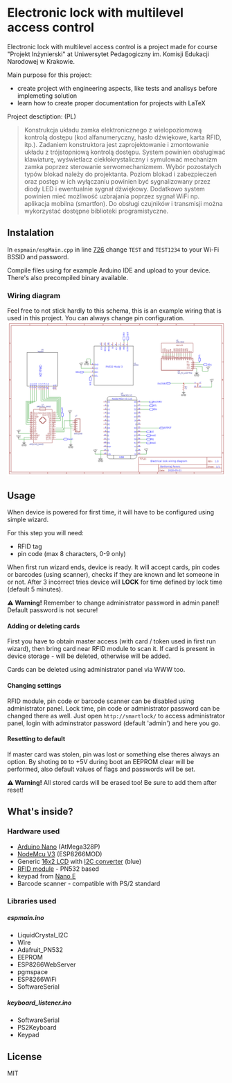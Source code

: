# Electronic lock with multilevel access control 

Electronic lock with multilevel access control is a project made for course "Projekt Inżynierski" at Uniwersytet Pedagogiczny im. Komisji Edukacji Narodowej w Krakowie.

Main purpose for this project:
- create project with engineering aspects, like tests and analisys before implemeting solution
- learn how to create proper documentation for projects with LaTeX 


Project desctiption: (PL)
>Konstrukcja układu zamka elektronicznego z wielopoziomową kontrolą dostępu (kod alfanumeryczny, hasło dźwiękowe, karta RFID, itp.).
Zadaniem konstruktora jest zaprojektowanie i zmontowanie układu z trójstopniową
kontrolą dostępu. System powinien obsługiwać klawiaturę, wyświetlacz ciekłokrystaliczny
i symulować mechanizm zamka poprzez sterowanie serwomechanizmem. Wybór pozostałych
typów blokad należy do projektanta.
Poziom blokad i zabezpieczeń oraz postęp w ich wyłączaniu powinien być sygnalizowany przez diody LED i ewentualnie sygnał dźwiękowy. Dodatkowo system powinien mieć
możliwość uzbrajania poprzez sygnał WiFi np. aplikacja mobilna (smartfon).
Do obsługi czujników i transmisji można wykorzystać dostępne biblioteki programistyczne.


## Instalation
In `espmain/espMain.cpp` in line [726](https://github.com/Aveneid/engineeringProject2020/blob/master/espmain/espMain.cpp#L726) change `TEST` and `TEST1234` to your Wi-Fi BSSID and password.

Compile files using for example Arduino IDE and upload to your device. There's also precompiled binary available.


### Wiring diagram
Feel free to not stick hardly to this schema, this is an example wiring that is used in this project. You can always change pin configuration.
![Wiring diagram](https://github.com/Aveneid/engineeringProject2020/blob/master/wiring_diagram.png?raw=true)

## Usage

When device is powered for first time, it will have to be configured using simple wizard.

For this step you will need:
- RFID tag
- pin code (max 8 characters, 0-9 only)

When first run wizard ends, device is ready. It will accept cards, pin codes or barcodes (using scanner), checks if they are known and let someone in or not. After 3 incorrect tries device will **LOCK** for time defined by lock time (default 5 minutes).

**:warning: Warning!** 
Remember to change administrator password in admin panel! Default password is not secure!

#### Adding or deleting cards

First you have to obtain master access (with card / token used in first run wizard), then bring card near RFID module to scan it. If card is present in device storage - will be deleted, otherwise will be added.

Cards can be deleted using administrator panel via WWW too.

#### Changing settings

RFID module, pin code or barcode scanner can be disabled using administrator panel. Lock time, pin code or administrator password can be changed there as well. 
Just open `http://smartlock/` to access administrator panel, login with adminstrator password (default 'admin') and here you go.

#### Resetting to default 
If master card was stolen, pin was lost or something else theres always an option. 
By shoting `D0` to +5V during boot an EEPROM clear will be performed, also default values of flags and passwords will be set.

**:warning: Warning!**
All stored cards will be erased too! Be sure to add them after reset!
 

## What's inside?

### Hardware used
 - [Arduino Nano](https://abc-rc.pl/product-pol-12737-NANO-V3-16MHz-USB-ATmega168P-odpowiednik-CH340-Klon-kompatybilny-z-Arduino.html) (AtMega328P)
 - [NodeMcu V3](https://abc-rc.pl/product-pol-7348-Modul-WIFI-ESP8266-NodeMcu-V3-CH340-Arduino-ESP12E.html) (ESP8266MOD)
 - Generic [16x2 LCD](https://abc-rc.pl/product-pol-6181-Wyswietlacz-LCD-2x16-niebieski-ze-sterownikiem-HD44780-QC1602A.html) with [I2C converter](https://abc-rc.pl/product-pol-6192-Konwerter-I2C-do-wyswietlacza-LCD-HD44780.html) (blue)
 - [RFID module](https://botland.com.pl/pl/moduly-i-tagi-rfid/8240-modul-rfidnfc-pn532-1356mhz-i2cspi-karta-i-brelok.html) - PN532 based
 - keypad from [Nano E](https://nano.novitus.pl/)
 - Barcode scanner - compatible with PS/2 standard
 

### Libraries used

##### espmain.ino
- LiquidCrystal_I2C
- Wire
- Adafruit_PN532
- EEPROM
- ESP8266WebServer
- pgmspace
- ESP8266WiFi
- SoftwareSerial
##### keyboard_listener.ino 
- SoftwareSerial
- PS2Keyboard
- Keypad

## License

MIT
